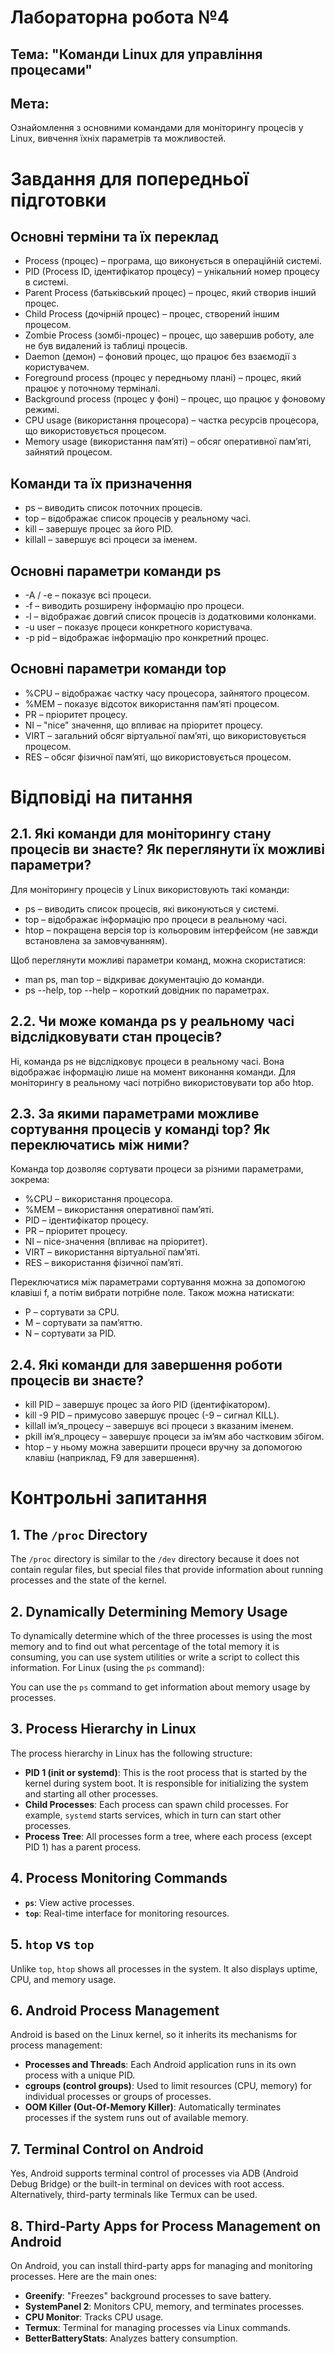 # Лабораторна робота №4

## Тема: "Команди Linux для управління процесами" 

## Мета: 
Ознайомлення з основними командами для моніторингу процесів у Linux, вивчення їхніх параметрів та можливостей.


# Завдання для попередньої підготовки 

## Основні терміни та їх переклад

- Process (процес) – програма, що виконується в операційній системі.
- PID (Process ID, ідентифікатор процесу) – унікальний номер процесу в системі.
- Parent Process (батьківський процес) – процес, який створив інший процес.
- Child Process (дочірній процес) – процес, створений іншим процесом.
- Zombie Process (зомбі-процес) – процес, що завершив роботу, але не був видалений із таблиці процесів.
- Daemon (демон) – фоновий процес, що працює без взаємодії з користувачем.
- Foreground process (процес у передньому плані) – процес, який працює у поточному терміналі.
- Background process (процес у фоні) – процес, що працює у фоновому режимі.
- CPU usage (використання процесора) – частка ресурсів процесора, що використовується процесом.
- Memory usage (використання пам’яті) – обсяг оперативної пам’яті, зайнятий процесом.

## Команди та їх призначення

- ps – виводить список поточних процесів.
- top – відображає список процесів у реальному часі.
- kill – завершує процес за його PID.
- killall – завершує всі процеси за іменем.

## Основні параметри команди ps

- -A / -e – показує всі процеси.
- -f – виводить розширену інформацію про процеси.
- -l – відображає довгий список процесів із додатковими колонками.
- -u user – показує процеси конкретного користувача.
- -p pid – відображає інформацію про конкретний процес.

## Основні параметри команди top

- %CPU – відображає частку часу процесора, зайнятого процесом.
- %MEM – показує відсоток використання пам’яті процесом.
- PR – пріоритет процесу.
- NI – "nice" значення, що впливає на пріоритет процесу.
- VIRT – загальний обсяг віртуальної пам’яті, що використовується процесом.
- RES – обсяг фізичної пам’яті, що використовується процесом.

# Відповіді на питання

## 2.1. Які команди для моніторингу стану процесів ви знаєте? Як переглянути їх можливі параметри?

Для моніторингу процесів у Linux використовують такі команди:

- ps – виводить список процесів, які виконуються у системі.
- top – відображає інформацію про процеси в реальному часі.
- htop – покращена версія top із кольоровим інтерфейсом (не завжди встановлена за замовчуванням).

Щоб переглянути можливі параметри команд, можна скористатися:

- man ps, man top – відкриває документацію до команди.
- ps --help, top --help – короткий довідник по параметрах.

## 2.2. Чи може команда ps у реальному часі відслідковувати стан процесів?

Ні, команда ps не відслідковує процеси в реальному часі. Вона відображає інформацію лише на момент виконання команди.
Для моніторингу в реальному часі потрібно використовувати top або htop.

## 2.3. За якими параметрами можливе сортування процесів у команді top? Як переключатись між ними?

Команда top дозволяє сортувати процеси за різними параметрами, зокрема:

- %CPU – використання процесора.
- %MEM – використання оперативної пам’яті.
- PID – ідентифікатор процесу.
- PR – пріоритет процесу.
- NI – nice-значення (впливає на пріоритет).
- VIRT – використання віртуальної пам’яті.
- RES – використання фізичної пам’яті.

Переключатися між параметрами сортування можна за допомогою клавіші f, а потім вибрати потрібне поле. Також можна натискати:

- P – сортувати за CPU.
- M – сортувати за пам’яттю.
- N – сортувати за PID.

## 2.4. Які команди для завершення роботи процесів ви знаєте?

- kill PID – завершує процес за його PID (ідентифікатором).
- kill -9 PID – примусово завершує процес (-9 – сигнал KILL).
- killall ім’я_процесу – завершує всі процеси з вказаним іменем.
- pkill ім’я_процесу – завершує процеси за ім’ям або частковим збігом.
- htop – у ньому можна завершити процеси вручну за допомогою клавіш (наприклад, F9 для завершення).

# Контрольні запитання

## 1. The `/proc` Directory
The `/proc` directory is similar to the `/dev` directory because it does not contain regular files, but special files that provide information about running processes and the state of the kernel.

## 2. Dynamically Determining Memory Usage
To dynamically determine which of the three processes is using the most memory and to find out what percentage of the total memory it is consuming, you can use system utilities or write a script to collect this information. For Linux (using the `ps` command):

You can use the `ps` command to get information about memory usage by processes.

## 3. Process Hierarchy in Linux
The process hierarchy in Linux has the following structure:

- **PID 1 (init or systemd)**: This is the root process that is started by the kernel during system boot. It is responsible for initializing the system and starting all other processes.
- **Child Processes**: Each process can spawn child processes. For example, `systemd` starts services, which in turn can start other processes.
- **Process Tree**: All processes form a tree, where each process (except PID 1) has a parent process.

## 4. Process Monitoring Commands
- **`ps`**: View active processes.
- **`top`**: Real-time interface for monitoring resources.

## 5. `htop` vs `top`
Unlike `top`, `htop` shows all processes in the system. It also displays uptime, CPU, and memory usage.

## 6. Android Process Management
Android is based on the Linux kernel, so it inherits its mechanisms for process management:

- **Processes and Threads**: Each Android application runs in its own process with a unique PID.
- **cgroups (control groups)**: Used to limit resources (CPU, memory) for individual processes or groups of processes.
- **OOM Killer (Out-Of-Memory Killer)**: Automatically terminates processes if the system runs out of available memory.

## 7. Terminal Control on Android
Yes, Android supports terminal control of processes via ADB (Android Debug Bridge) or the built-in terminal on devices with root access. Alternatively, third-party terminals like Termux can be used.

## 8. Third-Party Apps for Process Management on Android
On Android, you can install third-party apps for managing and monitoring processes. Here are the main ones:

- **Greenify**: "Freezes" background processes to save battery.
- **SystemPanel 2**: Monitors CPU, memory, and terminates processes.
- **CPU Monitor**: Tracks CPU usage.
- **Termux**: Terminal for managing processes via Linux commands.
- **BetterBatteryStats**: Analyzes battery consumption.

